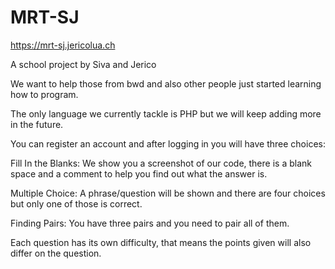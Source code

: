# MRT-SJ

https://mrt-sj.jericolua.ch

A school project by Siva and Jerico

We want to help those from bwd and also other people just started learning how to program.

The only language we currently tackle is PHP but we will keep adding more in the future.

You can register an account and after logging in you will have three choices:

Fill In the Blanks: We show you a screenshot of our code, there is a blank space and a comment to help you find out what the answer is.

Multiple Choice: A phrase/question will be shown and there are four choices but only one of those is correct.

Finding Pairs: You have three pairs and you need to pair all of them.

Each question has its own difficulty, that means the points given will also differ on the question.
